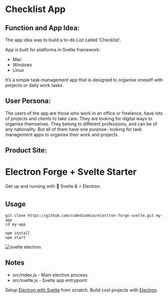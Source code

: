 # Checklist App

## Function and App Idea:

The app idea was to build a to-do List called ‘Checklist’.

App is built for platforms in Svelte framework:
- Mac
- Windows
- Linux

It’s a simple task-management app that is designed to organise oneself with projects or daily work tasks. 

## User Persona:
The users of the app are those who work in an office or freelance, have lots of projects and clients to take care. They are looking for digital ways to organise themselves. They belong to different professions, and can be of any nationality. But all of them have one purpose- looking for task management apps to organise their work and projects.

## Product Site:



# Electron Forge + Svelte  Starter

Get up and running with 💪 Svelte & ⚡ Electron. 

## Usage

```
git clone https://github.com/codediodeio/electron-forge-svelte.git my-app
cd my-app

npm install
npm start
```

![svelte electron](https://firebasestorage.googleapis.com/v0/b/fireship-app.appspot.com/o/assets%2Felectron-svelte-hello.png?alt=media&token=0d3ecb24-3024-4358-ac26-7676b3e60fa1)

## Notes

- src/index.js - Main electron process. 
- src/svelte.js - Svelte app entrypoint. 

Setup [Electron with Svelte](https://fireship.io/snippets/svelte-electron-setup) from scratch. 
Build cool projects with [Electron](https://fireship.io/tags/electron). 